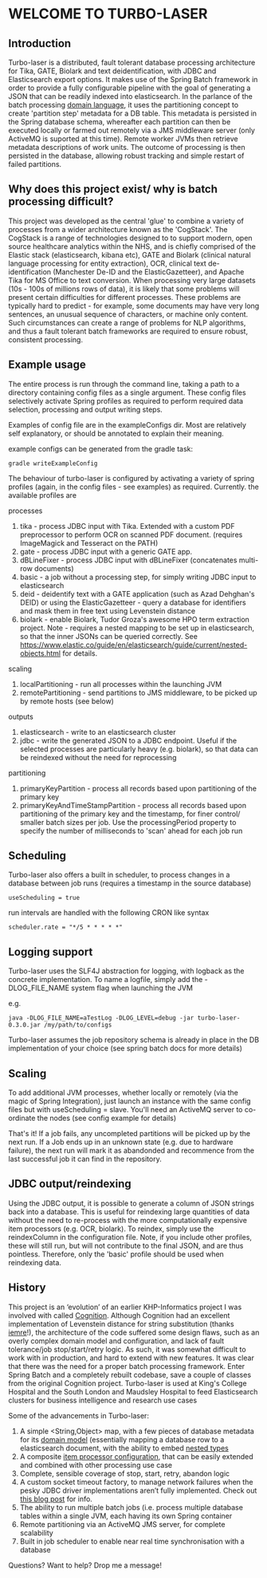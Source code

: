 # **WELCOME TO TURBO-LASER**


## Introduction

Turbo-laser is a distributed, fault tolerant database processing architecture for Tika, GATE, Biolark and text deidentification, with JDBC and Elasticsearch export options. It makes use of the Spring Batch framework in order to provide a fully configurable pipeline with the goal of generating a JSON that can be readily indexed into elasticsearch. In the parlance of the batch processing [domain language](http://docs.spring.io/spring-batch/reference/html/domain.html), it uses the partitioning concept to create 'partition step' metadata for a DB table. This metadata is persisted in the Spring database schema, whereafter each partition can then be executed locally or farmed out remotely via a JMS middleware server (only ActiveMQ is suported at this time). Remote worker JVMs then retrieve metadata descriptions of work units. The outcome of processing is then persisted in the database, allowing robust tracking and simple restart of failed partitions.

## Why does this project exist/ why is batch processing difficult?

This project was developed as the central 'glue' to combine a variety of processes from a wider architecture known as the 'CogStack'. The CogStack is a range of technologies designed to to support modern, open source healthcare analytics within the NHS, and is chiefly comprised of the Elastic stack (elasticsearch, kibana etc), GATE and Biolark (clinical natural language processing for entity extraction), OCR, clinical text de-identification (Manchester De-ID and the ElasticGazetteer), and Apache Tika for MS Office to text conversion. When processing very large datasets (10s - 100s of millions rows of data), it is likely that some problems will present certain difficulties for different processes. These problems are typically hard to predict - for example, some documents may have very long sentences, an unusual sequence of characters, or machine only content. Such circumstances can create a range of problems for NLP algorithms, and thus a fault tolerant batch frameworks are required to ensure robust, consistent processing.

## Example usage

The entire process is run through the command line, taking a path to a directory containing config files as a single argument. These config files selectively activate Spring profiles as required to perform required data selection, processing and output writing steps.

Examples of config file are in the exampleConfigs dir. Most are relatively self explanatory, or should be annotated to explain their meaning.


example configs can be generated from the gradle task:

```
gradle writeExampleConfig
```

The behaviour of turbo-laser is configured by activating a variety of spring profiles (again, in the config files - see examples) as required. Currently. the available profiles are

processes

 1. tika - process JDBC input with Tika. Extended with a custom PDF preprocessor to perform OCR on scanned PDF document.  (requires ImageMagick and Tesseract on the PATH)
 2. gate - process JDBC input with a generic GATE app.
 3. dBLineFixer - process JDBC input with dBLineFixer (concatenates multi-row documents)
 4. basic - a job without a processing step, for simply writing JDBC input to elasticsearch
 5. deid - deidentify text with a GATE application (such as Azad Dehghan's DEID) or using the ElasticGazetteer - query a database for identifiers and mask them in free text using Levenstein distance
 6. biolark - enable Biolark, Tudor Groza's awesome HPO term extraction project. Note - requires a nested mapping to be set up in elasticsearch, so that the inner JSONs can be queried correctly. See https://www.elastic.co/guide/en/elasticsearch/guide/current/nested-objects.html for details.

scaling
 1. localPartitioning - run all processes within the launching JVM
 2. remotePartitioning - send partitions to JMS middleware, to be picked up by remote hosts (see below)

outputs
 1. elasticsearch - write to an elasticsearch cluster
 2. jdbc - write the generated JSON to a JDBC endpoint. Useful if the selected processes are particularly heavy (e.g. biolark), so that data can be reindexed without the need for reprocessing

partitioning
 1. primaryKeyPartition - process all records based upon partitioning of the primary key
 2. primaryKeyAndTimeStampPartition - process all records based upon partitioning of the primary key and the timestamp, for finer control/ smaller batch sizes per job. Use the processingPeriod property to specify the number of milliseconds to 'scan' ahead for each job run

## Scheduling
Turbo-laser also offers a built in scheduler, to process changes in a database between job runs (requires a timestamp in the source database)
```
useScheduling = true
```
run intervals are handled with the following CRON like syntax
```
scheduler.rate = "*/5 * * * * *"
```


## Logging support

Turbo-laser uses the SLF4J abstraction for logging, with logback as the concrete implementation. To name a logfile, simply add the -DLOG_FILE_NAME system flag when launching the JVM

e.g.

```
java -DLOG_FILE_NAME=aTestLog -DLOG_LEVEL=debug -jar turbo-laser-0.3.0.jar /my/path/to/configs
```

Turbo-laser assumes the job repository schema is already in place in the DB implementation of your choice (see spring batch docs for more details)

## Scaling

To add additional JVM processes, whether locally or remotely (via the magic of Spring Integration), just launch an instance with the same config files but with useScheduling = slave. You'll need an ActiveMQ server to co-ordinate the nodes (see config example for details)

That's it! If a job fails, any uncompleted partitions will be picked up by the next run. If a Job ends up in an unknown state (e.g. due to hardware failure), the next run will mark it as abandonded and recommence from the last successful job it can find in the repository.

## JDBC output/reindexing

Using the JDBC output, it is possible to generate a column of JSON strings back into a database. This is useful for reindexing large quantities of data without the need to re-process with the more computationally expensive item processors (e.g. OCR, biolark). To reindex, simply use the reindexColumn in the configuration file. Note, if you include other profiles, these will still run, but will not contribute to the final JSON, and are thus pointless. Therefore, only the 'basic' profile should be used when reindexing data.

## History

This project is an ‘evolution’ of an earlier KHP-Informatics project I was involved with called [Cognition](https://github.com/KHP-Informatics/Cognition-DNC). Although Cognition had an excellent implementation of Levenstein distance for string substitution (thanks [iemre](https://github.com/iemre)!), the architecture of the code suffered some design flaws, such as an overly complex domain model and configuration, and lack of fault tolerance/job stop/start/retry logic. As such, it was somewhat difficult to work with in production, and hard to extend with new features. It was clear that there was the need for a proper batch processing framework. Enter Spring Batch and a completely rebuilt codebase, save a couple of classes from the original Cognition project. Turbo-laser is used at King's College Hospital and the South London and Maudsley Hospital to feed Elasticsearch clusters for business intelligence and research use cases

Some of the advancements in Turbo-laser:

 1. A simple <String,Object> map, with a few pieces of database metadata for its [domain model](https://github.com/RichJackson/turbo-laser/blob/master/src/main/groovy/uk/ac/kcl/model/Document.groovy) (essentially mapping a database row to a elasticsearch document, with the ability to embed [nested types](https://www.elastic.co/guide/en/elasticsearch/reference/2.3/nested.html)
 2. A composite [item processor configuration](https://github.com/RichJackson/turbo-laser/blob/master/src/main/java/uk/ac/kcl/itemHandlers/ItemHandlers.java), that can be easily extended and combined with other processing use case
 3. Complete, sensible coverage of stop, start, retry, abandon logic
 4. A custom socket timeout factory, to manage network failures when the pesky JDBC driver implementations aren’t fully implemented. Check out [this blog post](https://social.msdn.microsoft.com/Forums/office/en-US/3373d40a-2a0b-4fe4-b6e8-46f2988debf8/any-plans-to-add-socket-timeout-option-in-jdbc-driver?forum=sqldataaccess) for info.
 5. The ability to run multiple batch jobs (i.e. process multiple database tables within a single JVM, each having its own Spring container
 6. Remote partitioning via an ActiveMQ JMS server, for complete scalability
 7. Built in job scheduler to enable near real time synchronisation with a database

Questions? Want to help? Drop me a message!
